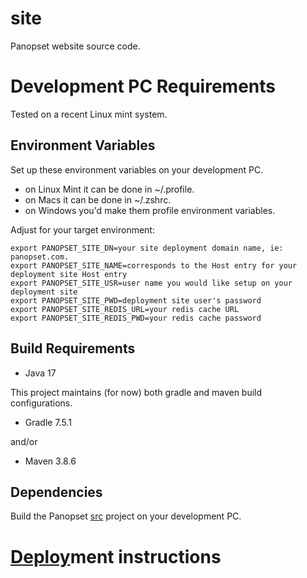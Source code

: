# site

Panopset website source code.


# Development PC Requirements


Tested on a recent Linux mint system.


## Environment Variables

Set up these environment variables on your development PC.

* on Linux Mint it can be done in ~/.profile.
* on Macs it can be done in ~/.zshrc.
* on Windows you'd make them profile environment variables.


Adjust for your target environment:


    export PANOPSET_SITE_DN=your site deployment domain name, ie: panopset.com.
    export PANOPSET_SITE_NAME=corresponds to the Host entry for your deployment site Host entry
    export PANOPSET_SITE_USR=user name you would like setup on your deployment site
    export PANOPSET_SITE_PWD=deployment site user's password
    export PANOPSET_SITE_REDIS_URL=your redis cache URL
    export PANOPSET_SITE_REDIS_PWD=your redis cache password



## Build Requirements

* Java 17

This project maintains (for now) both gradle and maven build configurations.

* Gradle 7.5.1 

and/or

* Maven 3.8.6


## Dependencies

Build the Panopset [src](https://github.com/panopset/src) project on your development PC.


# [Deploy](docs/deploy.md)ment instructions
